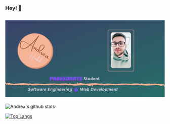 ### Hey! 👋

## [![Andrea's header](https://github.com/AndreaHabib/AndreaHabib/blob/master/andrea.png)](https://andreahabib.netlify.app/)


![Andrea's github stats](https://github-readme-stats.vercel.app/api?username=AndreaHabib&show_icons=true&theme=dracula)

[![Top Langs](https://github-readme-stats.vercel.app/api/top-langs/?username=AndreaHabib&langs_count=8)](https://github.com/anuraghazra/github-readme-stats)
